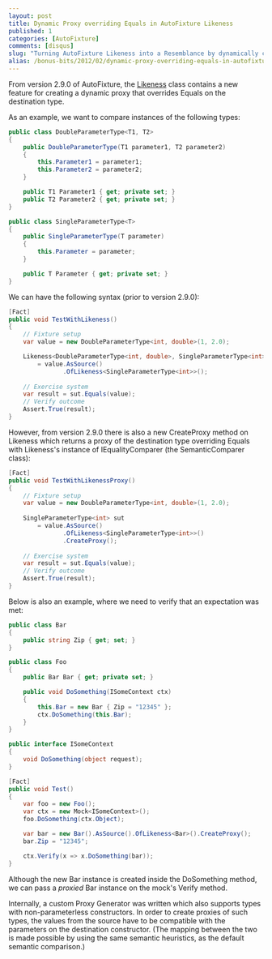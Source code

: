```yaml
---
layout: post
title: Dynamic Proxy overriding Equals in AutoFixture Likeness
published: 1
categories: [AutoFixture]
comments: [disqus]
slug: "Turning AutoFixture Likeness into a Resemblance by dynamically creating a Test Double overriding the Equals method."
alias: /bonus-bits/2012/02/dynamic-proxy-overriding-equals-in-autofixture-likeness.html
---
```

<p>From version 2.9.0 of AutoFixture, the&nbsp;<a href="http://blog.ploeh.dk/2010/06/29/IntroducingAutoFixtureLikeness.aspx" target="_blank">Likeness</a>&nbsp;class contains a new feature for&nbsp;creating a dynamic proxy that overrides Equals on the destination type.</p>
<p>As an example, we want to compare instances of the following types:</p>

```c#
public class DoubleParameterType<T1, T2>
{
    public DoubleParameterType(T1 parameter1, T2 parameter2)
    {
        this.Parameter1 = parameter1;
        this.Parameter2 = parameter2;
    }

    public T1 Parameter1 { get; private set; }
    public T2 Parameter2 { get; private set; }
}

public class SingleParameterType<T>
{
    public SingleParameterType(T parameter)
    {
        this.Parameter = parameter;
    }

    public T Parameter { get; private set; }
}
```

<p>We can have the following syntax (prior to version 2.9.0):</p>

```c#
[Fact]
public void TestWithLikeness()
{
    // Fixture setup
    var value = new DoubleParameterType<int, double>(1, 2.0);

    Likeness<DoubleParameterType<int, double>, SingleParameterType<int>> sut 
        = value.AsSource()
               .OfLikeness<SingleParameterType<int>>();
            
    // Exercise system
    var result = sut.Equals(value);
    // Verify outcome
    Assert.True(result);
}
```

<p>However, from version 2.9.0 there is also a new CreateProxy method on Likeness which returns a proxy of the destination type overriding Equals with Likeness's instance of IEqualityComparer&nbsp;(the SemanticComparer class):</p>

```c#
[Fact]
public void TestWithLikenessProxy()
{
    // Fixture setup
    var value = new DoubleParameterType<int, double>(1, 2.0);
            
    SingleParameterType<int> sut
        = value.AsSource()
               .OfLikeness<SingleParameterType<int>>()
               .CreateProxy();
            
    // Exercise system
    var result = sut.Equals(value);
    // Verify outcome
    Assert.True(result);
}
```

<p>Below is also an example, where we need to verify that an expectation was met:</p>

```c#
public class Bar
{
    public string Zip { get; set; }
}

public class Foo
{
    public Bar Bar { get; private set; }

    public void DoSomething(ISomeContext ctx)
    {
        this.Bar = new Bar { Zip = "12345" };
        ctx.DoSomething(this.Bar);
    }
}

public interface ISomeContext
{
    void DoSomething(object request);
}

[Fact]
public void Test()
{
    var foo = new Foo();
    var ctx = new Mock<ISomeContext>();
    foo.DoSomething(ctx.Object);

    var bar = new Bar().AsSource().OfLikeness<Bar>().CreateProxy();
    bar.Zip = "12345";

    ctx.Verify(x => x.DoSomething(bar));
}
```

<p>Although the new Bar instance is created inside the DoSomething method, we can pass a <em>proxied </em>Bar instance on the mock's Verify method.</p>
<p>Internally, a custom Proxy Generator was written which also&nbsp;supports types with non-parameterless constructors.&nbsp;In order to create proxies of such types, the values from the source have to be compatible with the parameters on the destination constructor.&nbsp;(The mapping between the two is made possible by using the same semantic heuristics, as the default semantic comparison.)</p>

